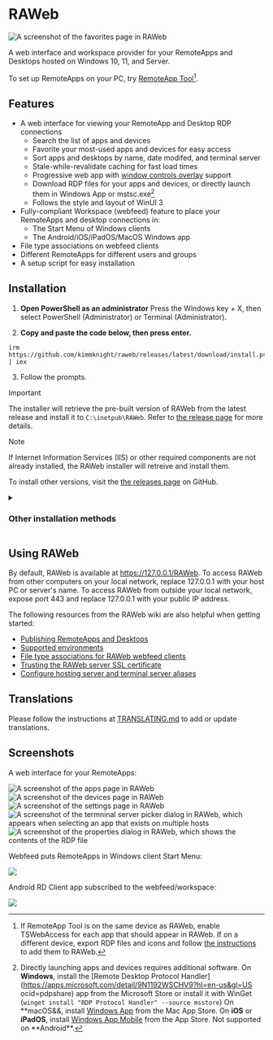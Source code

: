 # RAWeb

<picture>
  <source media="(prefers-color-scheme: dark)" srcset="frontend/lib/assets/favorites_dark.webp">
  <source media="(prefers-color-scheme: light)" srcset="frontend/lib/assets/favorites_light.webp">
  <img src="frontend/lib/assets/favorites_light.webp" alt="A screenshot of the favorites page in RAWeb">
</picture>

A web interface and workspace provider for your RemoteApps and Desktops hosted on Windows 10, 11, and Server.

To set up RemoteApps on your PC, try [RemoteApp Tool](https://github.com/kimmknight/remoteapptool)[^1].

## Features

- A web interface for viewing your RemoteApp and Desktop RDP connections
  - Search the list of apps and devices
  - Favorite your most-used apps and devices for easy access
  - Sort apps and desktops by name, date modifed, and terminal server
  - Stale-while-revalidate caching for fast load times
  - Progressive web app with [window controls overlay](https://github.com/WICG/window-controls-overlay/blob/main/explainer.md) support
  - Download RDP files for your apps and devices, or directly launch them in Windows App or mstsc.exe[^2]
  - Follows the style and layout of WinUI 3
- Fully-compliant Workspace (webfeed) feature to place your RemoteApps and desktop connections in:
  - The Start Menu of Windows clients
  - The Android/iOS/iPadOS/MacOS Windows app
- File type associations on webfeed clients
- Different RemoteApps for different users and groups
- A setup script for easy installation

[^1]: If RemoteApp Tool is on the same device as RAWeb, enable TSWebAccess for each app that should appear in RAWeb. If on a different device, export RDP files and icons and follow [the instructions](https://github.com/kimmknight/raweb/wiki/Publishing-RemoteApps-and-Desktops) to add them to RAWeb.
[^2]:
    Directly launching apps and devices requires additional software.
    On **Windows**, install the [Remote Desktop Protocol Handler](https://apps.microsoft.com/detail/9N1192WSCHV9?hl=en-us&gl=US ocid=pdpshare) app from the Microsoft Store or install it with WinGet (`winget install "RDP Protocol Handler" --source msstore`)
    On **macOS&&, install [Windows App](https://apps.apple.com/us/app/windows-app/id1295203466) from the Mac App Store.
    On **iOS** or **iPadOS**, install [Windows App Mobile](https://apps.apple.com/us/app/windows-app-mobile/id714464092) from the App Store.
    Not supported on **Android\*\*.

## Installation

1. **Open PowerShell as an administrator**
   Press the Windows key + X, then select PowerShell (Administrator) or Terminal (Administrator).

2. **Copy and paste the code below, then press enter.**

```
irm https://github.com/kimmknight/raweb/releases/latest/download/install.ps1 | iex
```

3. Follow the prompts.

> [!IMPORTANT]
> The installer will retrieve the pre-built version of RAWeb from the latest release and install it to `C:\inetpub\RAWeb`.
> Refer to [the release page](https://github.com/kimmknight/raweb/releases/latest) for more details.

> [!NOTE]
> If Internet Information Services (IIS) or other required components are not already installed, the RAWeb installer will retreive and install them.

To install other versions, visit the [the releases page](https://github.com/kimmknight/raweb/releases) on GitHub.

<details>
<summary><h3>Other installation methods</h3></summary>

### Method 2. Non-interactive installation

To install the latest version without prompts, use the following command instead:

```
& ([scriptblock]::Create((irm https://github.com/kimmknight/raweb/releases/latest/download/install.ps1)) -AcceptAll
```

If RAWeb is already installed, installing with this option will replace the existing configuration and installed files. Resources, policies, and other data in `/App_Data` with be preserved.

### Method 3. Manual download and setup

1. Download the [latest RAWeb repository zip file](https://github.com/kimmknight/raweb/archive/master.zip).
2. Extract the zip file and run **Setup.ps1** in PowerShell as administrator.

### Method 4. Manual installation in IIS

_If you need to control user or group access to resources, want to configure RAWeb policies (application settings) via the web app, or plan to add RemoteApps and Desktops as a Workspace in the Windows App:_

1. Download and extract the latest pre-built RAWeb zip file from [the latest release](https://github.com/kimmknight/raweb/releases/latest).
2. Extract the contents of the zip file to a folder in your IIS website's directory (default is `C:\inetpub\wwwroot`)
3. In IIS Manager, create a new application pool with the name **raweb**. Use **.NET CLR Version v4.0.30319** with **Integrated** pipeline mode.
4. In IIS, convert the folder to an application. Use the **raweb** application pool.
5. At the application level, edit Anonymous Authentication to use the application pool identity (raweb) instead of IUSR.
6. On the `auth` subfolder only, disable Anonymous Authentication and enable Basic Authentication and Windows Authentication.
7. Disable permissions enheritance on the `RAWeb` directory. a. In **IIS Manager**, right click the application and choose **Edit Permissions...**.
   b. Switch to the **Security** tab.
   c. Click **Advanced**.
   d. Click **Disable inheritance**.
8. Update the permissions to the following:

| Type  | Principal         | Access       | Applies to                        |
| ----- | ----------------- | ------------ | --------------------------------- |
| Allow | SYSTEM            | Full Control | This folder, subfolders and files |
| Allow | Administrators    | Full Control | This folder, subfolders and files |
| Allow | IIS AppPool\raweb | Read         | This folder, subfolders and files |

8. Grant modify access to the `App_Data` folder for **IIS AppPool\raweb**:
   a. Under the application in IIS Manager, right click **App_Data** and choose **Edit Permissions...**.
   b. Switch to the **Security** tab.
   c. Click **Edit**.
   d. Select **raweb** and the check **Modify** in the **Allow column**. Click **OK**.
9. Grant read access to the `auth` folder for Everyone (Everyone is a built-in group that represents all users and groups).
10. Grant read access to `AppData\resources` for **Users**.
11. Grant read and execute access to `bin\SQLite.Interop.dll` for **IIS AppPool\raweb**

_If you only plan to use the web interface without authentication (some features will be disabled):_

1. Download and extract the latest pre-built RAWeb zip file from [the latest release](https://github.com/kimmknight/raweb/releases/latest).
2. Extract the contents of the zip file to a folder in your IIS website's directory (default is `C:\inetpub\wwwroot`)
3. In IIS Manager, create a new application pool with the name **raweb**. Use **.NET CLR Version v4.0.30319** with **Integrated** pipeline mode.
4. In IIS, convert the folder to an application. Use the **raweb** application pool.
   At the application level and on the auth subfolder, edit Anonymous Authentication to use the application pool identity (raweb) instead of IUSR.
5. Ensure that the **Users** group has read and execute permissions for the application folder and its children.

</details>

## Using RAWeb

By default, RAWeb is available at https://127.0.0.1/RAWeb. To access RAWeb from other computers on your local network, replace 127.0.0.1 with your host PC or server's name. To access RAWeb from outside your local network, expose port 443 and replace 127.0.0.1 with your public IP address.

The following resources from the RAWeb wiki are also helpful when getting started:

- [Publishing RemoteApps and Desktops](https://github.com/kimmknight/raweb/wiki/Publishing-RemoteApps-and-Desktops)
- [Supported environments](https://github.com/kimmknight/raweb/wiki/Supported-environments)
- [File type associations for RAWeb webfeed clients](https://github.com/kimmknight/raweb/wiki/File-type-associations-for-RAWeb-webfeed-clients)
- [Trusting the RAWeb server SSL certificate](<https://github.com/kimmknight/raweb/wiki/Trusting-the-RAWeb-server-(Fix-security-error-5003)>)
- [Configure hosting server and terminal server aliases](https://github.com/kimmknight/raweb/wiki/Configure-hosting-server-and-terminal-server-aliases)

## Translations

Please follow the instructions at [TRANSLATING.md](TRANSLATING.md) to add or update translations.

## Screenshots

A web interface for your RemoteApps:

<picture>
  <source media="(prefers-color-scheme: dark)" srcset="frontend/lib/assets/apps_dark.webp">
  <source media="(prefers-color-scheme: light)" srcset="frontend/lib/assets/apps_light.webp">
  <img src="frontend/lib/assets/apps_light.webp" alt="A screenshot of the apps page in RAWeb">
</picture>

<picture>
  <source media="(prefers-color-scheme: dark)" srcset="frontend/lib/assets/devices_dark.webp">
  <source media="(prefers-color-scheme: light)" srcset="frontend/lib/assets/devices_light.webp">
  <img src="frontend/lib/assets/devices_light.webp" alt="A screenshot of the devices page in RAWeb">
</picture>

<picture>
  <source media="(prefers-color-scheme: dark)" srcset="frontend/lib/assets/settings_dark.webp">
  <source media="(prefers-color-scheme: light)" srcset="frontend/lib/assets/settings_light.webp">
  <img src="frontend/lib/assets/settings_light.webp" alt="A screenshot of the settings page in RAWeb">
</picture>

<picture>
  <source media="(prefers-color-scheme: dark)" srcset="frontend/lib/assets/terminal-server-picker_dark.webp">
  <source media="(prefers-color-scheme: light)" srcset="frontend/lib/assets/terminal-server-picker_light.webp">
  <img src="frontend/lib/assets/terminal-server-picker_light.webp" alt="A screenshot of the termninal server picker dialog in RAWeb, which appears when selecting an app that exists on multiple hosts">
</picture>

<picture>
  <source media="(prefers-color-scheme: dark)" srcset="frontend/lib/assets/app-properties_dark.webp">
  <source media="(prefers-color-scheme: light)" srcset="frontend/lib/assets/app-properties_light.webp">
  <img src="frontend/lib/assets/app-properties_light.webp" alt="A screenshot of the properties dialog in RAWeb, which shows the contents of the RDP file">
</picture>

Webfeed puts RemoteApps in Windows client Start Menu:

![](https://github.com/kimmknight/raweb/wiki/images/screenshots/windows-webfeed-sm.png)

Android RD Client app subscribed to the webfeed/workspace:

![](https://github.com/kimmknight/raweb/wiki/images/screenshots/android-workspace-sm.jpg)
